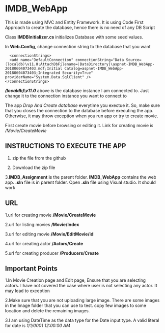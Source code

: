 
# IMDB_WebApp
This is made using MVC and Entity Framework.
It is using Code First Approach to create the database, hence there is no need of any DB Script

Class __IMDBInitializer.cs__ initializes Database with some seed values. 

In __Web.Config__, change connection string to the database that you want
  ```
    <connectionStrings>
    <add name="DefaultConnection" connectionString="Data Source=(localdb)\v11.0;AttachDbFilename=|DataDirectory|\aspnet-IMDB_WebApp-20180604073403.mdf;Initial Catalog=aspnet-IMDB_WebApp-20180604073403;Integrated Security=True" providerName="System.Data.SqlClient" />
  </connectionStrings>
  ```
  
  ***(localdb)\v11.0*** above  is the database instance I am connected to. Just change it to the connection instance you want to connect to

The app _Drop And Create database_ everytime you exectue it. So, make sure that you closes the connection to the database before executing the app. Otherwise, it may throw exception when you run app or try to create movie.

First create movie before browsing or editing it. Link for creating movie is _/Movie/CreateMovie_



## INSTRUCTIONS TO EXECUTE THE APP

1. zip the file from the github

2. Download the zip file

3.__IMDB_Assignment__ is the parent folder. __IMDB_WebApp__ contains the web app. __.sln__ file is in parent folder. Open __.sln__ file using Visual studio. It should work


## URL
1.url for creating movie  __/Movie/CreateMovie__

2.url for listing movies  __/Movie/Index__

3.url for editing movie   __/Movie/EditMovie/id__

4.url for creating actor  __/Actors/Create__

5.url for creating producer  __/Producers/Create__

## Important Points
1.In Movie Creation page and Edit page, Ensure that you are selecting actors. I have not covered the case where user is not selecting any actor. It may lead to exception

2.Make sure that you are not uploading large image. There are some images in the Image folder that you can use to test. copy few images to some location and delete the remaining images.

3.I am using DateTime as the data type for the Date input type. A valid literal for date is _1/1/0001 12:00:00 AM_ 